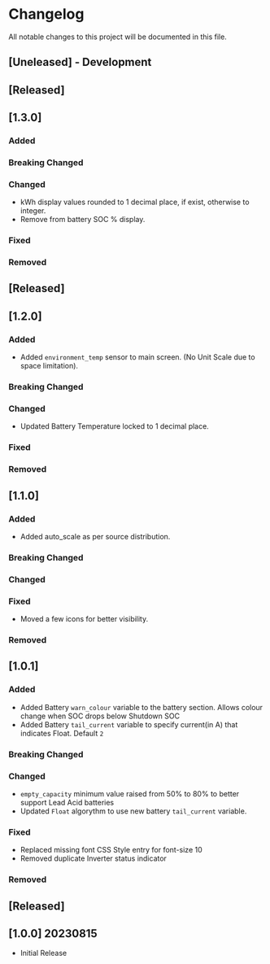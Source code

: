 
# Changelog
All notable changes to this project will be documented in this file.

## [Uneleased] - Development

## [Released]

## [1.3.0]
### Added
 
### Breaking Changed
 
### Changed
 - kWh display values rounded to 1 decimal place, if exist, otherwise to integer.
 - Remove <space> from battery SOC % display.

### Fixed
 
### Removed


## [Released]

## [1.2.0]
### Added
 - Added `environment_temp` sensor to main screen. (No Unit Scale due to space limitation).

### Breaking Changed
 
### Changed
 - Updated Battery Temperature locked to 1 decimal place.

### Fixed


### Removed

## [1.1.0]
### Added
 - Added auto_scale as per source distribution.

### Breaking Changed
 
### Changed

### Fixed
 - Moved a few icons for better visibility.

### Removed

## [1.0.1]
### Added
- Added Battery `warn_colour` variable to the battery section. Allows colour change when SOC drops below Shutdown SOC
- Added Battery `tail_current` variable to specify current(in A) that indicates Float. Default `2`

### Breaking Changed

### Changed
- `empty_capacity` minimum value raised from 50% to 80% to better support Lead Acid batteries
- Updated `Float` algorythm to use new battery `tail_current` variable.

### Fixed
- Replaced missing font CSS Style entry for font-size 10
- Removed duplicate Inverter status indicator

### Removed


## [Released]

## [1.0.0] 20230815
- Initial Release
